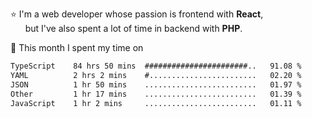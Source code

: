 ⭐ I'm a web developer whose passion is frontend with <b>React</b>,<br/>
&nbsp; &nbsp; &nbsp; but I've also spent a lot of time in backend with <b>PHP</b>.

📅 This month I spent my time on

<!--START_SECTION:waka-->

```txt
TypeScript    84 hrs 50 mins  #######################..   91.08 %
YAML          2 hrs 2 mins    #........................   02.20 %
JSON          1 hr 50 mins    .........................   01.97 %
Other         1 hr 17 mins    .........................   01.39 %
JavaScript    1 hr 2 mins     .........................   01.11 %
```

<!--END_SECTION:waka-->
